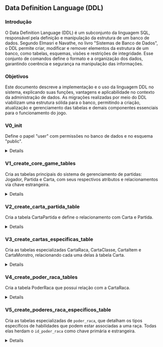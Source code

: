 ## Data Definition Language (DDL)

### Introdução

O Data Definition Language (DDL) é um subconjunto da linguagem SQL, responsável pela definição e manipulação da estrutura de um banco de dados. Segundo Elmasri e Navathe, no livro "Sistemas de Banco de Dados", o DDL permite criar, modificar e remover elementos da estrutura de um banco, como tabelas, esquemas, visões e restrições de integridade. Esse conjunto de comandos define o formato e a organização dos dados, garantindo coerência e segurança na manipulação das informações.

### Objetivos

Este documento descreve a implementação e o uso da linguagem DDL no sistema, explicando suas funções, vantagens e aplicabilidade no contexto da administração de dados. As migrações realizadas por meio do DDL viabilizam uma estrutura sólida para o banco, permitindo a criação, atualização e gerenciamento das tabelas e demais componentes essenciais para o funcionamento do jogo.

### V0_init

Define o papel "user" com permissões no banco de dados e no esquema "public".

<details>
    <sumary>Migrações</sumary>

    ```sql
    CREATE ROLE "user" WITH SUPERUSER LOGIN PASSWORD 'password';

    GRANT CONNECT ON DATABASE cdz TO "user";

    GRANT USAGE ON SCHEMA public TO "user";
    GRANT ALL PRIVILEGES ON ALL TABLES IN SCHEMA public TO "user";
    GRANT ALL PRIVILEGES ON ALL SEQUENCES IN SCHEMA public TO "user";
    GRANT ALL PRIVILEGES ON ALL FUNCTIONS IN SCHEMA public TO "user";

    ALTER DEFAULT PRIVILEGES IN SCHEMA public 
    GRANT ALL ON TABLES TO "user";

    ALTER DEFAULT PRIVILEGES IN SCHEMA public 
    GRANT ALL ON SEQUENCES TO "user";

    ALTER DEFAULT PRIVILEGES IN SCHEMA public 
    GRANT ALL ON FUNCTIONS TO "user";
    ```

</details>

### V1_create_core_game_tables

Cria as tabelas principais do sistema de gerenciamento de partidas: Jogador, Partida e Carta, com seus respectivos atributos e relacionamentos via chave estrangeira.

<details>
    <sumary>Migrações</sumary>

    ```sql
    CREATE TABLE jogador (
    id_jogador SERIAL PRIMARY KEY,
    nome VARCHAR(255) NOT NULL
    );


    CREATE TABLE partida (
    id_partida INT PRIMARY KEY AUTO_INCREMENT,
    id_jogador INT,
    data_inicio DATETIME NOT NULL,
    turno_atual INT DEFAULT 1,
    estado_partida VARCHAR(20) CHECK (estado_partida IN ('em andamento', 'pausada', 'encerrada')),
    primeira_rodada BOOLEAN DEFAULT TRUE,
    finalizada BOOLEAN DEFAULT FALSE,
    vitoria BOOLEAN DEFAULT TRUE,
    nivel INT DEFAULT 1,
    vida_restantes TINYINT CHECK (vida_restantes BETWEEN 0 AND 3),
    FOREIGN KEY (id_jogador) REFERENCES jogador(id_jogador)
    );

    CREATE TYPE tipo_carta_enum AS ENUM ('porta', 'tesouro');
    CREATE TYPE subtipo_carta_enum AS ENUM ('classe', 'raca', 'item', 'monstro');

    CREATE TABLE carta (
    id_carta SERIAL PRIMARY KEY,
    nome VARCHAR(255) NOT NULL,
    tipo_carta tipo_carta_enum NOT NULL,
    subtipo subtipo_carta_enum NOT NULL,
    disponivel_para_virar BOOLEAN NOT NULL
    );
    ```

</details>

### V2_create_carta_partida_table

Cria a tabela CartaPartida e define o relacionamento com Carta e Partida.

<details>
    <sumary>Migrações</sumary>

    ```sql
    CREATE TYPE enum_zona AS ENUM ('mao', 'equipado', 'mochila', 'descartada');

    CREATE TABLE carta_partida (
    id_carta_partida SERIAL PRIMARY KEY,
    id_partida INTEGER NOT NULL,
    id_carta INTEGER NOT NULL,
    zona enum_zona NOT NULL,
    FOREIGN KEY (id_partida) REFERENCES partida(id_partida),
    FOREIGN KEY (id_carta) REFERENCES carta(id_carta)
    );

    ```

</details>

### V3_create_cartas_especificas_table

Cria as tabelas especializadas CartaRaca, CartaClasse, CartaItem e CartaMonstro, relacionando cada uma delas à tabela Carta.

<details>
    <sumary>Migrações</sumary>

    ```sql

    CREATE TABLE carta_classe (
        id_carta INT PRIMARY KEY,
        nome_classe VARCHAR(20),
        
        FOREIGN KEY (id_carta) REFERENCES carta(id_carta)
);
    CREATE TABLE carta_raca (
        id_carta INT PRIMARY KEY,
        nome_raca VARCHAR(20),
        descricao VARCHAR(200),
        
        FOREIGN KEY (id_carta) REFERENCES carta(id_carta)
);
    CREATE TABLE carta_item (
        id_carta INT PRIMARY KEY,
        bonus_combate INT,
        valor_ouro INT,
        tipo_item VARCHAR(20) CHECK (tipo_item IN ('arma', 'armadura', 'acessório')),
        slot VARCHAR(20) CHECK (slot IN ('cabeca', 'pe', 'corpo', '1_mao', '2_maos', 'nenhum')),
        ocupacao_dupla BOOLEAN DEFAULT FALSE,
  
        FOREIGN KEY (id_carta) REFERENCES carta(id_carta)
);

    CREATE TABLE carta_monstro (
        id_carta_monstro INT PRIMARY KEY,
        id_carta INT PRIMARY KEY,
        nivel INT,
        pode_fugir BOOLEAN,
        recompensa INT,
        tipo_monstro VARCHAR(50) CHECK (tipo_monstro IN ('morto_vivo', 'sem_tipo')),

        FOREIGN KEY (id_carta) REFERENCES carta(id_carta)
);


    ```

</details>

### V4_create_poder_raca_tables

Cria a tabela PoderRaca que possui relação com a CartaRaca.

<details>
    <sumary>Migrações</sumary>

    ```sql
   CREATE TABLE poder_raca (
        id_poder_raca INT PRIMARY KEY,
        id_carta INT,
        descricao VARCHAR(200),
        
        FOREIGN KEY (id_carta) REFERENCES carta_raca(id_carta)
);

    ```

</details>

### V5_create_poderes_raca_especificos_table

Cria as tabelas especializadas de `poder_raca`, que detalham os tipos específicos de habilidades que podem estar associadas a uma raça. Todas elas herdam o `id_poder_raca` como chave primária e estrangeira.

<details>
    <sumary>Migrações</sumary>

    ```sql
    CREATE TABLE poder_fuga_condicional (
        id_poder_raca INT PRIMARY KEY,
        nova_tentativa BOOLEAN DEFAULT FALSE, 
        quantidade INT,
        condicao_tipo VARCHAR(20) CHECK (condicao_tipo IN ('sem_condicao', 'descartar_carta')),
    
        FOREIGN KEY (id_poder_raca) REFERENCES poder_raca(id_poder_raca)
);

    CREATE TABLE poder_maldicao (
        id_poder_raca INT PRIMARY KEY,
        ignora_maldicao BOOLEAN DEFAULT FALSE,
        penalidade_substituta VARCHAR(100),
        nivel_minimo INT,
        
        FOREIGN KEY (id_poder_raca) REFERENCES poder_raca(id_poder_raca)
);

    CREATE TABLE poder_recompensa_condicional (
        id_poder_raca INT PRIMARY KEY,
        bonus_tipo VARCHAR(20) CHECK (bonus_tipo IN ('nivel', 'tesouro_extra')),
        bonus_quantidade INT,
        condicao_tipo VARCHAR(30) CHECK (condicao_tipo IN ('nivel_menor_que_monstro', 'matar_monstro')),
        
        FOREIGN KEY (id_poder_raca) REFERENCES poder_raca(id_poder_raca)
);

    CREATE TABLE poder_limite_de_mao (
        id_poder_raca INT PRIMARY KEY,
        limite_carta_mao INT,
        
        FOREIGN KEY (id_poder_raca) REFERENCES poder_raca(id_poder_raca)
);
    CREATE TABLE poder_pecas_ouro (
        id_poder_raca INT PRIMARY KEY,
        quantidade INT,
        
        FOREIGN KEY (id_poder_raca) REFERENCES poder_raca(id_poder_raca)
);

  ```

</details>


### V6_create_poder_classe

Cria a tabela `poder_classe`, associada às cartas do subtipo classe, e define o relacionamento com `carta_classe`.

<details>
    <sumary>Migrações</sumary>

    ```sql
    CREATE TABLE poder_classe (
        id_poder_classe INT PRIMARY KEY,
        id_carta_classe INT,
        descricao VARCHAR(200),
        
        FOREIGN KEY (id_carta_classe) REFERENCES carta_classe(id_carta)
);

    ```

</details>

### V7_create_poder_classe_especificos_table
Cria as tabelas especializadas de `poder_classe`, detalhando os tipos específicos de habilidades relacionadas a classe.

<details>
    <sumary>Migrações</sumary>

    ```sql
    CREATE TABLE descarta_para_efeito (
        id_poder_classe INT PRIMARY KEY,
        efeito VARCHAR(100),
        max_cartas INT,
  
        FOREIGN KEY (id_poder_classe) REFERENCES poder_classe(id_poder_classe)
);

    CREATE TABLE empata_vence (
        id_poder_classe INT PRIMARY KEY,
        vence_empata BOOLEAN DEFAULT FALSE,
  
        FOREIGN KEY (id_poder_classe) REFERENCES poder_classe(id_poder_classe)
);
    ```

</details>

### V8_create_restricao_item_table

Cria a tabela `restricao_item`, que define as restrições de uso dos itens com base em raça ou classe. Relaciona-se diretamente com a tabela `carta_item`.

<details>
    <sumary>Migrações</sumary>

    ```sql
    CREATE TABLE restricao_item (
        id_restricao SERIAL PRIMARY KEY,
        id_carta_item INT REFERENCES carta_item(id_carta),
        tipo_alvo VARCHAR(20) CHECK (tipo_alvo IN ('raca', 'classe')),
        valor_alvo VARCHAR(50) CHECK (valor_alvo IN ('mago', 'anao', 'guerreiro', 'orc')),
        permitido BOOLEAN
    );

    ```

</details>

### V9_create_efeito_monstro_table

Cria a tabela `efeito_monstro`, que define os efeitos associados a cartas de monstro.

<details>
    <sumary>Migrações</sumary>

    ```sql
    CREATE TABLE efeito_monstro (
        id_efeito_monstro SERIAL PRIMARY KEY,
        id_carta_monstro INTEGER REFERENCES carta_monstro(id_carta),
        descricao TEXT
);

    ```

</details>

### V10_create_efeitos_monstros_especificos_table

Cria tabelas especializadas para os efeitos de monstro, como modificadores, penalidades e condições específicas.

<details>
    <sumary>Migrações</sumary>

    ```sql
    CREATE TABLE penalidade_perda_nivel (
        id_efeito_monstro INTEGER PRIMARY KEY REFERENCES efeito_monstro(id_efeito_monstro),
        niveis INT
);

    CREATE TABLE penalidade_item (
        id_efeito_monstro INTEGER PRIMARY KEY REFERENCES efeito_monstro(id_efeito_monstro),
        local_item VARCHAR(50) CHECK (alvo_tipo IN ('mao', 'corpo', 'cabeca', 'todos')),
        remove_tudo BOOLEAN
);

    CREATE TABLE penalidade_transformacao (
        id_efeito_monstro INTEGER PRIMARY KEY REFERENCES efeito_monstro(id_efeito_monstro),
        perde_classe BOOLEAN,
        perde_raca BOOLEAN,
        vira_humano BOOLEAN
);

    CREATE TABLE penalidade_morte (
        id_efeito_monstro INTEGER PRIMARY KEY REFERENCES efeito_monstro(id_efeito_monstro),
        morte BOOLEAN
);

    ```

</details>

### V11_create_combate_table

Cria a tabela `Combate`, que registra os dados dos combates entre jogadores e monstros durante as partidas.

<details>
    <sumary>Migrações</sumary>

    ```sql
    CREATE TABLE Combate (
        id_partida INT,
        id_carta_monstro INT,
        monstro_vindo_do_baralho BOOLEAN,
        vitoria BOOLEAN,
        coisa_ruim_aplicada BOOLEAN,
        nivel_ganho INT,
        data_ocorrido TIMESTAMP,
        FOREIGN KEY (id_partida) REFERENCES partida(id_partida),
        FOREIGN KEY (id_carta_monstro) REFERENCES carta_monstro(id_carta)
);


    ```

</details>


## Referência Bibliográfica

> [1] ELMASRI, Ramez; NAVATHE, Shamkant B. Sistemas de banco de dados. Tradução: Daniel Vieira. Revisão técnica: Enzo Seraphim; Thatyana de Faria Piola Seraphim. 6. ed. São Paulo: Pearson Addison Wesley, 2011.

### Versionamento

| Versão | Data | Modificação | Autor |
| --- | --- | --- | --- |
|  0.1 | 14/05/2025 | Criação do Documento | Maria Clara |
|  1.0 | 26/05/2025 | Atualização do DDL | Maria Clara e Breno Fernandes |
|  2.0 | 03/06/2025 | Atualização do DDL | Ana Luiza Komatsu |
